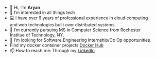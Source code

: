 - 👋 Hi, I’m **Aryan**
- 👀 I’m interested in all things tech
- 💻 I have over 6 years of professional experience in cloud computing and web technologies built over distributed systems.
- 🌱 I’m currently pursuing MS in Computer Science from Rochester Institue of Technology, NY. 
- 💞️ I’m looking for Software Engineering Internship/Co Op opportunities.
- Find my docker container projects [Docker Hub](https://hub.docker.com/u/aryansingh163)
- 📫 How to reach me: Through my [LinkedIn](https://linkedin.com/in/aryansingh163)

<!---
AryAgain/AryAgain is a ✨ special ✨ repository because its `README.md` (this file) appears on your GitHub profile.
You can click the Preview link to take a look at your changes.
--->
